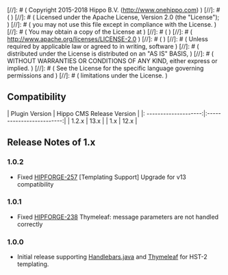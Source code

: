 
[//]: # (  Copyright 2015-2018 Hippo B.V. (http://www.onehippo.com)  )
[//]: # (  )
[//]: # (  Licensed under the Apache License, Version 2.0 (the "License");  )
[//]: # (  you may not use this file except in compliance with the License.  )
[//]: # (  You may obtain a copy of the License at  )
[//]: # (  )
[//]: # (       http://www.apache.org/licenses/LICENSE-2.0  )
[//]: # (  )
[//]: # (  Unless required by applicable law or agreed to in writing, software  )
[//]: # (  distributed under the License is distributed on an "AS IS" BASIS,  )
[//]: # (  WITHOUT WARRANTIES OR CONDITIONS OF ANY KIND, either express or implied.  )
[//]: # (  See the License for the specific language governing permissions and  )
[//]: # (  limitations under the License.  )

## Compatibility

| Plugin Version        | Hippo CMS Release Version |
|: --------------------:|:-------------------------:|
| 1.2.x                 | 13.x                      |
| 1.x                   | 12.x                      |

## Release Notes of 1.x
### 1.0.2

- Fixed [HIPFORGE-257](https://issues.onehippo.com/browse/HIPFORGE-257) [Templating Support] Upgrade for v13 compatibility


### 1.0.1

- Fixed [HIPFORGE-238](https://issues.onehippo.com/browse/HIPFORGE-238) Thymeleaf: message parameters are not handled correctly

### 1.0.0

- Initial release supporting [Handlebars.java](https://github.com/jknack/handlebars.java) and [Thymeleaf](https://www.thymeleaf.org/)
  for HST-2 templating.
